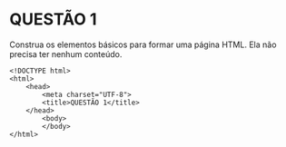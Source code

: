 # QUESTÃO 1

Construa os elementos básicos para formar uma página HTML. Ela não
precisa ter nenhum conteúdo.

```
<!DOCTYPE html>
<html>
    <head>
        <meta charset="UTF-8">
        <title>QUESTÃO 1</title>
    </head>
        <body>
        </body>
</html>
```